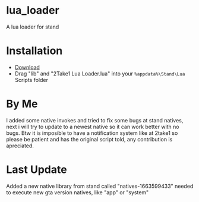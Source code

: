 # lua_loader
A lua loader for stand

# Installation
- [Download](https://github.com/XxpichoclesxX/lua_loader/releases/download/LuaLoader/Lua.Loader.zip)
- Drag "lib" and "2Take1 Lua Loader.lua" into your `%appdata%\Stand\Lua` Scripts folder

# By Me
I added some native invokes and tried to fix some bugs at stand natives, next i will try to update to a newest native so it can work better with no bugs.
Btw it is imposible to have a notification system like at 2take1 so please be patient and has the original script told, any contribution is apreciated.

# Last Update

Added a new native library from stand called "natives-1663599433" needed to execute new gta version natives, like "app" or "system"
